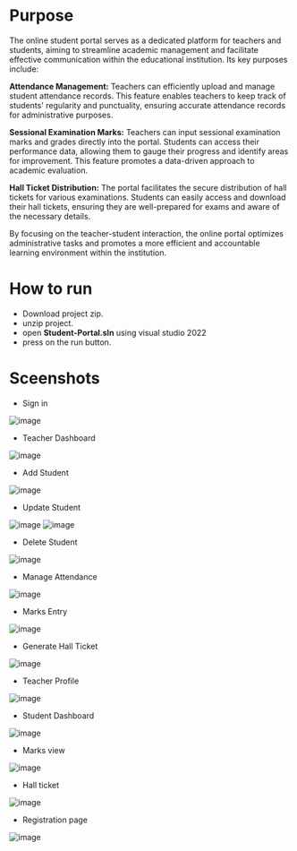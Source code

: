 # Purpose
The online student portal serves as a dedicated platform for teachers and students, aiming to streamline academic management and facilitate effective communication within the educational institution. Its key purposes include:

**Attendance Management:** Teachers can efficiently upload and manage student attendance records. This feature enables teachers to keep track of students' regularity and punctuality, ensuring accurate attendance records for administrative purposes.

**Sessional Examination Marks:** Teachers can input sessional examination marks and grades directly into the portal. Students can access their performance data, allowing them to gauge their progress and identify areas for improvement. This feature promotes a data-driven approach to academic evaluation.

**Hall Ticket Distribution:** The portal facilitates the secure distribution of hall tickets for various examinations. Students can easily access and download their hall tickets, ensuring they are well-prepared for exams and aware of the necessary details.

By focusing on the teacher-student interaction, the online portal optimizes administrative tasks and promotes a more efficient and accountable learning environment within the institution.

# How to run
- Download project zip.
- unzip project.
- open **Student-Portal.sln** using visual studio 2022
- press on the run button.

# Sceenshots
- Sign in
  
![image](https://github.com/Vineet1924/Student-Portal/assets/118120039/524b2551-215f-4b0a-bac4-f79bbbdf89de)

- Teacher Dashboard

![image](https://github.com/Vineet1924/Student-Portal/assets/118120039/fe6f1f1f-ec85-41b2-872a-9405735a0ace)

- Add Student

![image](https://github.com/Vineet1924/Student-Portal/assets/118120039/a846c5e1-6df7-4bc3-9f20-eb4391f78c47)

- Update Student

![image](https://github.com/Vineet1924/Student-Portal/assets/118120039/e1d908b2-e620-40bf-bac8-a04f2eeac6dd)
![image](https://github.com/Vineet1924/Student-Portal/assets/118120039/c2898f93-410f-43fa-a4ee-d521e6e64e87)

- Delete Student

![image](https://github.com/Vineet1924/Student-Portal/assets/118120039/06aea4b9-6158-4623-9f10-5e39affab2da)

- Manage Attendance

![image](https://github.com/Vineet1924/Student-Portal/assets/118120039/8acfa1fb-075d-4af3-b275-fc9c910bca4a)

- Marks Entry

![image](https://github.com/Vineet1924/Student-Portal/assets/118120039/48f90d71-5654-46f1-8e97-91006dfb9c62)

- Generate Hall Ticket

![image](https://github.com/Vineet1924/Student-Portal/assets/118120039/08aaffaa-7af4-4e14-b4bf-10bccc2ec8f8)

- Teacher Profile

![image](https://github.com/Vineet1924/Student-Portal/assets/118120039/867fe20f-5ebd-4bc3-804c-18983ef34f19)

- Student Dashboard

![image](https://github.com/Vineet1924/Student-Portal/assets/118120039/559ee5f4-9ec9-4d21-bb3e-b8e3ade41bbb)

- Marks view

![image](https://github.com/Vineet1924/Student-Portal/assets/118120039/f125070c-b0f3-4988-8fbb-2fc4326ad996)

- Hall ticket

![image](https://github.com/Vineet1924/Student-Portal/assets/118120039/25ff2431-e92d-428e-94bd-35b38065f5f0)

- Registration page

![image](https://github.com/Vineet1924/Student-Portal/assets/118120039/c31afb30-9024-4c30-842b-7ad5f71f2b9c)














